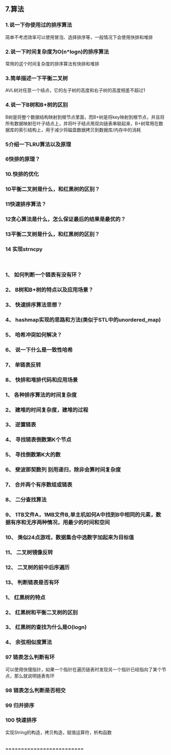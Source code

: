 ## 7.算法

### 1.说一下你使用过的排序算法

简单不考虑效率可以使用冒泡、选择排序等，一般情况下会使用快排和堆排



### 2.说一下时间复杂度为O(n*logn)的排序算法

常用的这个时间复杂度的排序算法有快排和堆排



### 3.简单描述一下平衡二叉树

AVL树对任意一个结点，它的左子树的高度和右子树的高度相差不超过1



### 4.说一下B树和B+树的区别

B树是将整个数据结构映射到根节点里面，而B+树是将key映射到根节点，并且将所有数据映射在叶子结点上，并将叶子结点用双向链表串联起来，B+树常用在数据库的索引结构上，用于减少将磁盘数据拷贝到数据库/内存中的消耗

### 5介绍一下LRU算法以及原理



### 6快排的原理？













### 10.快排的优化

### 10平衡二叉树是什么，和红黑树的区别？



### 11快速排序算法？

### 12贪心算法是什么，怎么保证最后的结果是最优的？

### 13平衡二叉树是什么，和红黑树的区别？

### 14 实现strncpy

​            

### 1、      如何判断一个链表有没有环？

### 2、      B树和B+树的特点以及应用场景？

### 3、      快速排序算法思想？

### 4、      hashmap实现的思路和方法(类似于STL中的unordered_map)

### 5、      哈希冲突如何解决？

### 6、      说一下什么是一致性哈希

### 7、      单链表反转

### 8、      快排和堆排代码和应用场景

### 1、      各种排序算法的时间复杂度

### 2、      建堆的时间复杂度，建堆的过程

### 3、      逆置链表

### 4、      寻找链表倒数第K个节点

### 5、      寻找倒数第K大的数

### 6、      斐波那契数列  别用递归，除非会算时间复杂度

### 7、      合并两个有序数组或链表

### 8、      二分查找算法

### 9、      1TB文件A，1MB文件B,单主机如何A中找到B中相同的元素，数据有序和无序两种情况，用最少的时间和空间

### 10、      类似24点游戏，数据集合中选数字加起来为目标值

### 11、      二叉树镜像反转

### 12、      二叉树的前中后序遍历

### 13、      判断链表是否有环

### 1、      红黑树的特点

### 2、      红黑树和平衡二叉树的区别

### 3、      红黑树的查找为什么是O(logn)

###  4、      余弦相似度算法

###  97      链表怎么判断有环

可以使用快慢指针，如果一个指针在遍历链表时发现另一个指针已经指向了某个节点，那么就说明链表有环

### 98      链表怎么判断是否相交

### 99     归并排序

### 100    快速排序

实现String的构造，拷贝构造，赋值运算符，析构函数

## -------------------------